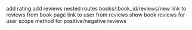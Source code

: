 add rating
add reviews
nested routes books/:book_id/reviews/new
link to reviews from book page
link to user from reviews
show book reviews for user
scope method for positive/negative reviews